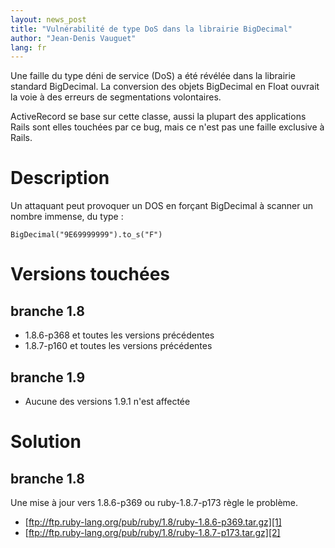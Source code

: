 ```yaml
---
layout: news_post
title: "Vulnérabilité de type DoS dans la librairie BigDecimal"
author: "Jean-Denis Vauguet"
lang: fr
---
```


Une faille du type déni de service (DoS) a été révélée dans la librairie
standard BigDecimal. La conversion des objets BigDecimal en Float
ouvrait la voie à des erreurs de segmentations volontaires.

ActiveRecord se base sur cette classe, aussi la plupart des applications
Rails sont elles touchées par ce bug, mais ce n\'est pas une faille
exclusive à Rails.

# Description

Un attaquant peut provoquer un DOS en forçant BigDecimal à scanner un
nombre immense, du type :


    BigDecimal("9E69999999").to_s("F")

# Versions touchées

## branche 1.8

* 1\.8.6-p368 et toutes les versions précédentes
* 1\.8.7-p160 et toutes les versions précédentes

## branche 1.9

* Aucune des versions 1.9.1 n\'est affectée

# Solution

## branche 1.8

Une mise à jour vers 1.8.6-p369 ou ruby-1.8.7-p173 règle le problème.

* [ftp://ftp.ruby-lang.org/pub/ruby/1.8/ruby-1.8.6-p369.tar.gz][1]
* [ftp://ftp.ruby-lang.org/pub/ruby/1.8/ruby-1.8.7-p173.tar.gz][2]



[1]: ftp://ftp.ruby-lang.org/pub/ruby/1.8/ruby-1.8.6-p369.tar.gz 
[2]: ftp://ftp.ruby-lang.org/pub/ruby/1.8/ruby-1.8.7-p173.tar.gz 
